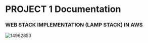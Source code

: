 # PROJECT 1 Documentation

### WEB STACK IMPLEMENTATION (LAMP STACK) IN AWS

![14962853](https://user-images.githubusercontent.com/85305109/176981470-1b0a3ec6-1de2-4edb-a330-39cf681f4d4a.jpg)
